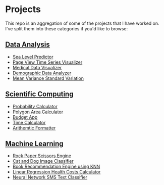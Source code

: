 # Projects
This repo is an aggregation of some of the projects that I have worked on. I've split them into these categories if you'd like to browse:

## [Data Analysis](https://github.com/noamsiegel/Projects/tree/main/Data%20Analysis)
- [Sea Level Predictor](https://github.com/noamsiegel/Projects/blob/main/Data%20Analysis/Sea%20Level%20Predictor.md)
- [Page View Time Series Visualizer](https://github.com/noamsiegel/Projects/blob/main/Data%20Analysis/Time%20Series%20Visualizer.md)
- [Medical Data Visualizer](https://github.com/noamsiegel/Projects/blob/main/Data%20Analysis/Medical%20Data%20Visualizer.md)
- [Demographic Data Analyzer](https://github.com/noamsiegel/Projects/blob/main/Data%20Analysis/Demographic%20Data%20Analyzer.md)
- [Mean Variance Standard Variation](https://github.com/noamsiegel/Projects/blob/main/Data%20Analysis/Mean%20Variance%20Standard%20Deviation%20Calculator.md)

## [Scientific Computing](https://github.com/noamsiegel/Projects/tree/main/Scientific%20Computing)
- [Probability Calculator](https://github.com/noamsiegel/Projects/blob/main/Scientific%20Computing/Probability%20Calculator.md)
- [Polygon Area Calculator](https://github.com/noamsiegel/Projects/blob/main/Scientific%20Computing/Polygon%20Area%20Calculator.md)
- [Budget App](https://github.com/noamsiegel/Projects/blob/main/Scientific%20Computing/Budget%20App.md)
- [Time Calculator](https://github.com/noamsiegel/Projects/blob/main/Scientific%20Computing/Time%20Calculator.md)
- [Arithemtic Formatter](https://github.com/noamsiegel/Projects/blob/main/Scientific%20Computing/Arithmetic%20Formatter.md)

## [Machine Learning](https://github.com/noamsiegel/Projects/tree/main/Machine%20Learning)
- [Rock Paper Scissors Engine](https://github.com/noamsiegel/Projects/blob/main/Machine%20Learning/Rock%20Paper%20Scissors%20Engine.md)
- [Cat and Dog Image Classifier]()
- [Book Recommendation Engine using KNN](https://github.com/noamsiegel/Projects/tree/main/Machine%20Learning)
- [Linear Regression Health Costs Calculator](https://github.com/noamsiegel/Projects/blob/main/Machine%20Learning/Health%20Costs%20Predictor%20with%20Regression.ipynb)
- [Neural Network SMS Text Classifier]()
